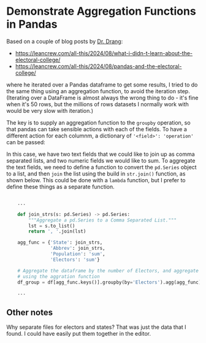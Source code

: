 # Demonstrate Aggregation Functions in Pandas

Based on a couple of blog posts by [Dr. Drang](https://leancrew.com/all-this/):
 - https://leancrew.com/all-this/2024/08/what-i-didn-t-learn-about-the-electoral-college/
 - https://leancrew.com/all-this/2024/08/pandas-and-the-electoral-college/

 where he iterated over a Pandas dataframe to get some results, I tried to do the same thing using an aggregation function, to avoid the iteration step.  (Iterating over a DataFrame is almost always the wrong thing to do - it's fine when it's 50 rows, but the millions of rows datasets I normally work with would be very slow with iteration.)

The key is to supply an aggregation function to the `groupby` operation, so that pandas can take sensible actions with each of the fields.  To have a different action for each columnm, a dictionary of `'<field>': 'operation'` can be passed:

In this case, we have two text fields that we could like to join up as comma separated lists, and two numeric fields we would like to sum.  To aggregate the text fields, we need to define a function to convert the `pd.Series` object to a list, and then `join` the list using the build in `str.join()` function, as shown below. This could be done with a `lambda` function, but I prefer to define these things as a separate function.


```python

    ...

    def join_strs(s: pd.Series) -> pd.Series:
        """Aggregate a pd.Series to a Comma Separated List."""
        lst = s.to_list()
        return ', '.join(lst)

    agg_func = {'State': join_strs,
                'Abbrev': join_strs,
                'Population': 'sum',
                'Electors': 'sum'}

    # Aggregate the dataframe by the number of Electors, and aggregate
    # using the aggration function
    df_group = df[agg_func.keys()].groupby(by='Electors').agg(agg_func)

    ...

```

## Other notes

Why separate files for electors and states? That was just the data that I found.  I could have easily put them together in the editor.
